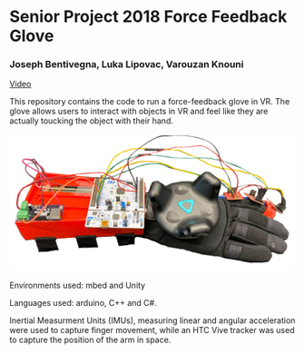 # Senior Project 2018 Force Feedback Glove
### Joseph Bentivegna, Luka Lipovac, Varouzan Knouni

[Video](https://drive.google.com/open?id=1oJltmOO-UB1DehddytFT_h8j1W43tGK_)

This repository contains the code to run a force-feedback glove in VR. The glove allows users to interact with objects in VR and feel like they are actually toucking the object with their hand.

<p align="center">
  <img src="https://github.com/varouzan/Senior-Project-2018-Force-Feedback-Glove/blob/master/unnamed.png">
</p>


Environments used: mbed and Unity

Languages used: arduino, C++ and C#. 

Inertial Measurment Units (IMUs), measuring linear and angular acceleration were used to capture finger movement, while an HTC Vive tracker was used to capture the position of the arm in space.



